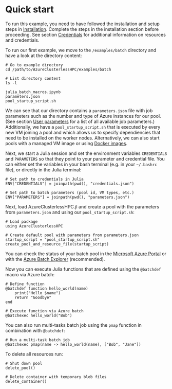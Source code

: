 # Quick start

To run this example, you need to have followed the installation and setup steps in [Installation](https://microsoft.github.io/AzureClusterlessHPC.jl/installation/). Complete the steps in the installation section before proceeding. See section [Credentials](https://microsoft.github.io/AzureClusterlessHPC.jl/credentials/) for additional information on resources and credentials.

To run our first example, we move to the `/examples/batch` directory and have a look at the directory content:

```
# Go to example directory
cd /path/to/AzureClusterlessHPC/examples/batch

# List directory content
ls -l

julia_batch_macros.ipynb
parameters.json
pool_startup_script.sh
```

We can see that our directory contains a `parameters.json` file with job parameters such as the number and type of Azure instances for our pool. (See section [User parameters](https://microsoft.github.io/AzureClusterlessHPC.jl/credentials/#user-parameters) for a list of all available job parameters.) Additionally, we have a `pool_startup_script.sh` that is executed by every new VM joining a pool and which allows us to specify dependiencies that need to be installed on the worker nodes. Alternatively, we can also start pools with a managed VM image or using [Docker images](https://github.com/microsoft/AzureClusterlessHPC.jl/blob/main/examples/container/julia_batch_docker.ipynb).


Next, we start a Julia session and set the environment variables `CREDENTIALS` and `PARAMETERS` so that they point to your parameter and credential file. You can either set the variables in your bash terminal (e.g. in your `~/.bashrc` file), or directly in the Julia terminal:

```
# Set path to credentials in Julia
ENV["CREDENTIALS"] = joinpath(pwd(), "credentials.json")

# Set path to batch parameters (pool id, VM types, etc.)
ENV["PARAMETERS"] = joinpath(pwd(), "parameters.json")
```

Next, load AzureClusterlessHPC.jl and create a pool with the parameters from `parameters.json` and using our `pool_startup_script.sh`:

```
# Load package
using AzureClusterlessHPC

# Create default pool with parameters from parameters.json
startup_script = "pool_startup_script.sh"
create_pool_and_resource_file(startup_script)
```

You can check the status of your batch pool in the [Microsoft Azure Portal](https://azure.microsoft.com/en-us/features/azure-portal/) or with the [Azure Batch Explorer](https://azure.github.io/BatchExplorer/) (recommended). 

Now you can execute Julia functions that are defined using the `@batchdef` macro via Azure batch:

```
# Define function
@batchdef function hello_world(name)
    print("Hello $name")
    return "Goodbye"
end

# Execute function via Azure batch
@batchexec hello_world("Bob")
```

You can also run multi-tasks batch job using the `pmap` function in combination with `@batchdef`:

```
# Run a multi-task batch job
@batchexec pmap(name -> hello_world(name), ["Bob", "Jane"])
```

To delete all resources run:

```
# Shut down pool
delete_pool()

# Delete container with temporary blob files
delete_container()
```